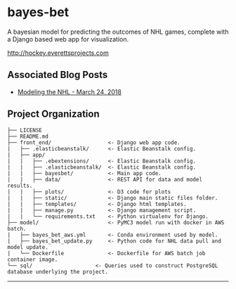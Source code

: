bayes-bet
==============================

A bayesian model for predicting the outcomes of NHL games, complete with a Django based web app for visualization.

http://hockey.everettsprojects.com

Associated Blog Posts
-------------

* [Modeling the NHL - March 24, 2018](http://everettsprojects.com/2018/03/24/modeling-the-nhl.html)



Project Organization
------------

    ├── LICENSE
    ├── README.md
    ├── front_end/                  <- Django web app code.
    |   ├── .elasticbeanstalk/      <- Elastic Beanstalk config.
    |   ├── app/
    |   |   ├── .ebextensions/      <- Elastic Beanstalk config.
    |   |   ├── .elasticbeanstalk/  <- Elastic Beanstalk config.
    |   |   ├── bayesbet/           <- Main app code.
    |   |   ├── data/               <- REST API for data and model results.
    |   |   ├── plots/              <- D3 code for plots
    |   |   ├── static/             <- Django main static files folder.
    |   |   ├── templates/          <- Django html templates.
    |   |   ├── manage.py           <- Django management script.
    |   |   └── requirements.txt    <- Python virtualenv for Django.
    ├── model/                      <- PyMC3 model run with docker in AWS batch.
    |   ├── bayes_bet_aws.yml       <- Conda environment used by model.
    |   ├── bayes_bet_update.py     <- Python code for NHL data pull and model update.
    |   └── Dockerfile              <- Dockerfile for AWS batch job container image.
    └── sql/                    <- Queries used to construct PostgreSQL database underlying the project.


--------
